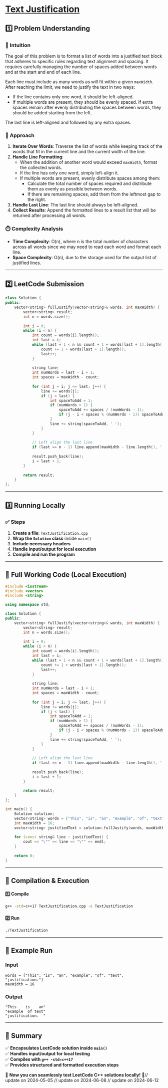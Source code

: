 # **[Text Justification](https://leetcode.com/problems/text-justification/description/)**  

## **1️⃣ Problem Understanding**  
### **📌 Intuition**  
The goal of this problem is to format a list of words into a justified text block that adheres to specific rules regarding text alignment and spacing. It requires carefully managing the number of spaces added between words and at the start and end of each line. 

Each line must include as many words as will fit within a given `maxWidth`. After reaching the limit, we need to justify the text in two ways:
- If the line contains only one word, it should be left-aligned.
- If multiple words are present, they should be evenly spaced. If extra spaces remain after evenly distributing the spaces between words, they should be added starting from the left.

The last line is left-aligned and followed by any extra spaces.

### **🚀 Approach**  
1. **Iterate Over Words**: Traverse the list of words while keeping track of the words that fit in the current line and the current width of the line.
2. **Handle Line Formatting**:
   - When the addition of another word would exceed `maxWidth`, format the collected words.
   - If the line has only one word, simply left-align it.
   - If multiple words are present, evenly distribute spaces among them:
     - Calculate the total number of spaces required and distribute them as evenly as possible between words.
     - If there are remaining spaces, add them from the leftmost gap to the right.
3. **Handle Last Line**: The last line should always be left-aligned.
4. **Collect Results**: Append the formatted lines to a result list that will be returned after processing all words.

### **⏱️ Complexity Analysis**  
- **Time Complexity**: O(n), where n is the total number of characters across all words since we may need to read each word and format each line.
- **Space Complexity**: O(n), due to the storage used for the output list of justified lines.

---  

## **2️⃣ LeetCode Submission**  
```cpp
class Solution {
public:
    vector<string> fullJustify(vector<string>& words, int maxWidth) {
        vector<string> result;
        int n = words.size();
        
        int i = 0;
        while (i < n) {
            int count = words[i].length();
            int last = i;
            while (last + 1 < n && count + 1 + words[last + 1].length() <= maxWidth) {
                count += 1 + words[last + 1].length();
                last++;
            }
            
            string line;
            int numWords = last - i + 1;
            int spaces = maxWidth - count;
            
            for (int j = i; j <= last; j++) {
                line += words[j];
                if (j < last) {
                    int spaceToAdd = 1;
                    if (numWords > 1) {
                        spaceToAdd += spaces / (numWords - 1);
                        if (j - i < spaces % (numWords - 1)) spaceToAdd++;
                    }
                    line += string(spaceToAdd, ' ');
                }
            }
            
            // Left align the last line
            if (last == n - 1) line.append(maxWidth - line.length(), ' ');
            
            result.push_back(line);
            i = last + 1;
        }
        
        return result;
    }
};  
```  

---  

## **3️⃣ Running Locally**  
### **✅ Steps**  
1. **Create a file**: `TextJustification.cpp`  
2. **Wrap the `Solution` class** inside `main()`  
3. **Include necessary headers**  
4. **Handle input/output for local execution**  
5. **Compile and run the program**  

---  

## **📝 Full Working Code (Local Execution)**  
```cpp
#include <iostream>
#include <vector>
#include <string>

using namespace std;

class Solution {
public:
    vector<string> fullJustify(vector<string>& words, int maxWidth) {
        vector<string> result;
        int n = words.size();
        
        int i = 0;
        while (i < n) {
            int count = words[i].length();
            int last = i;
            while (last + 1 < n && count + 1 + words[last + 1].length() <= maxWidth) {
                count += 1 + words[last + 1].length();
                last++;
            }
            
            string line;
            int numWords = last - i + 1;
            int spaces = maxWidth - count;
            
            for (int j = i; j <= last; j++) {
                line += words[j];
                if (j < last) {
                    int spaceToAdd = 1;
                    if (numWords > 1) {
                        spaceToAdd += spaces / (numWords - 1);
                        if (j - i < spaces % (numWords - 1)) spaceToAdd++;
                    }
                    line += string(spaceToAdd, ' ');
                }
            }
            
            // Left align the last line
            if (last == n - 1) line.append(maxWidth - line.length(), ' ');
            
            result.push_back(line);
            i = last + 1;
        }
        
        return result;
    }
};

int main() {
    Solution solution;
    vector<string> words = {"This", "is", "an", "example", "of", "text", "justification."};
    int maxWidth = 16;
    vector<string> justifiedText = solution.fullJustify(words, maxWidth);
    
    for (const string& line : justifiedText) {
        cout << "\"" << line << "\"" << endl;
    }
    
    return 0;
}  
```  

---  

## **🔧 Compilation & Execution**  
#### **1️⃣ Compile**  
```bash
g++ -std=c++17 TextJustification.cpp -o TextJustification
```  

#### **2️⃣ Run**  
```bash
./TextJustification
```  

---  

## **🎯 Example Run**  
### **Input**  
```
words = ["This", "is", "an", "example", "of", "text", "justification."]
maxWidth = 16
```  
### **Output**  
```
"This    is    an"
"example  of text"
"justification.  "
```  

---  

## **📌 Summary**  
✅ **Encapsulates LeetCode solution inside `main()`**  
✅ **Handles input/output for local testing**  
✅ **Compiles with `g++ -std=c++17`**  
✅ **Provides structured and formatted execution steps**  

🚀 **Now you can seamlessly test LeetCode C++ solutions locally!** 🚀// update on 2024-05-05
// update on 2024-06-08
// update on 2024-06-12
